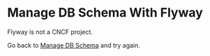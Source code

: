 # Manage DB Schema With Flyway

Flyway is not a CNCF project.

Go back to [Manage DB Schema](story.md) and try again.